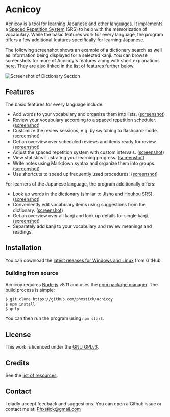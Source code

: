 # Acnicoy

Acnicoy is a tool for learning Japanese and other languages. It implements
a [Spaced Repetition System][SRS] (SRS) to help with the memorization of vocabulary.
While the basic features work for every language, the program offers a few
additional features specifically for learning Japanese.

The following screenshot shows an example of a dictionary search as well as
information being displayed for a selected kanji. You can browse screenshots for
more of Acnicoy's features along with short explanations [here](http://phxstick.github.io/acnicoy/screenshots).
They are also linked in the list of features further below.

![Screenshot of Dictionary Section](http://phxstick.github.io/acnicoy/img/screenshots/acnicoy-screenshot-dictionary.png)


Features
----

The basic features for every language include:

* Add words to your vocabulary and organize them into lists.
  ([screenshot](http://phxstick.github.io/acnicoy/img/screenshots/acnicoy-screenshot-vocab-section.png))
* Review your vocabulary according to a spaced repetition scheduler.
  ([screenshot](http://phxstick.github.io/acnicoy/img/screenshots/acnicoy-screenshot-test-section-1.png))
* Customize the review sessions, e.g. by switching to flashcard-mode.
  ([screenshot](http://phxstick.github.io/acnicoy/img/screenshots/acnicoy-screenshot-test-settings.png))
* Get an overview over scheduled reviews and items ready for review.
  ([screenshot](http://phxstick.github.io/acnicoy/img/screenshots/acnicoy-screenshot-home-section.png))
* Adjust the spaced repetition system with custom intervals.
  ([screenshot](http://phxstick.github.io/acnicoy/img/screenshots/acnicoy-screenshot-srs-schemes.png))
* View statistics illustrating your learning progress.
  ([screenshot](http://phxstick.github.io/acnicoy/img/screenshots/acnicoy-screenshot-stats-section.png))
* Write notes using Markdown syntax and organize them into groups.
  ([screenshot](http://phxstick.github.io/acnicoy/img/screenshots/acnicoy-screenshot-notes-section.png))
* Use shortcuts to speed up frequently used procedures.
  ([screenshot](http://phxstick.github.io/acnicoy/img/screenshots/acnicoy-screenshot-shortcut-settings.png))

For learners of the Japanese language, the program additionally offers:

* Look up words in the dictionary (similar to [Jisho] and [Houhou SRS]).
  ([screenshot](http://phxstick.github.io/acnicoy/img/screenshots/acnicoy-screenshot-dictionary.png))
* Conveniently edit vocabulary items using suggestions from the dictionary.
  ([screenshot](http://phxstick.github.io/acnicoy/img/screenshots/acnicoy-screenshot-edit-word-suggestions.png))
* Get an overview over all kanji and look up details for single kanji.
  ([screenshot](http://phxstick.github.io/acnicoy/img/screenshots/acnicoy-screenshot-kanji-overview.png))
* Separately add kanji to your vocabulary and review meanings and readings.

Installation
----

You can download the [latest releases for Windows and Linux](https://github.com/phxstick/acnicoy/releases/latest) from GitHub.

### Building from source
Acnicoy requires [Node.js] v8.11 and uses the [npm package manager][npm].
The build process is simple:
```sh
$ git clone https://github.com/phxstick/acnicoy
$ npm install
$ gulp
```
You can then run the program using `npm start`.

License
----

This work is licenced under the [GNU GPLv3][GNU GPL].

Credits
----

See the [list of resources](./data/resources.md).

Contact
----

I gladly accept feedback and suggestions. You can open a Github issue or contact
me at: Phxstick@gmail.com


   [SRS]: <https://en.wikipedia.org/wiki/Spaced_repetition>
   [Jisho]: <http://jisho.org/>
   [Houhou SRS]: <http://houhou-srs.com/>
   [Node.js]: <https://nodejs.org/>
   [npm]: <https://www.npmjs.com/>
   [GNU GPL]: <https://www.gnu.org/licenses/gpl-3.0.en.html>

